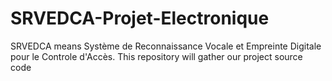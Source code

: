 # SRVEDCA-Projet-Electronique
SRVEDCA means Système de Reconnaissance Vocale et Empreinte Digitale pour le Controle d'Accès. This repository will gather our project source code
